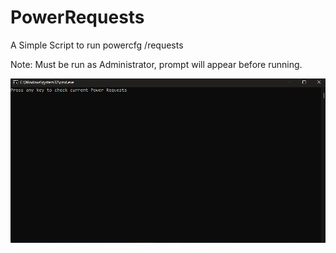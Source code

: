 # PowerRequests
 A Simple Script to run powercfg /requests

 Note: Must be run as Administrator, prompt will appear before running.

![PowerRequests Demo](PowerRequests.gif)
